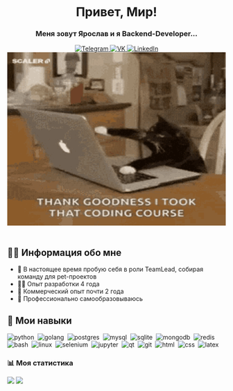 

<div id="header" align="center">
<h1>Привет, Мир!</h1>
<h3>Меня зовут Ярослав и я Backend-Developer...</h3>

<a href="https://t.me/SalomanHere">
    <img src="https://img.shields.io/badge/telegram-blue?style=for-the-badge&logo=telegram&logoColor=white" alt="Telegram" >
</a>
<a href="https://vk.com/rosyayun">
    <img src="https://img.shields.io/badge/vk-blue?style=for-the-badge&logo=vk&logoColor=white" alt="VK">
</a>
<a href="https://www.linkedin.com/in/yaroslav-yunoshev-851669254/">
<img src="https://img.shields.io/badge/linkedin-blue?style=for-the-badge&logo=LinkedIn&logoColor=white" alt="LinkedIn" >


</a>
<br>
<img src="https://github.com/Rosya-edwica/Rosya-edwica/blob/main/scaler-create-impact.gif" width="600" height="400" />
</div>
<br>


## 👨‍🚀 Информация обо мне

- 👥 В настоящее время пробую себя в роли TeamLead, собирая команду для pet-проектов
- 👩‍💻 Опыт разработки 4 года
- 🫰 Коммерческий опыт почти 2 года
- 📝 Профессионально самообразовываюсь


## 🧰 Мои навыки
<img src="https://cdn.jsdelivr.net/gh/devicons/devicon/icons/python/python-original.svg" title="python" witdth="40" height="40"/>&nbsp;
<img src="https://cdn.jsdelivr.net/gh/devicons/devicon/icons/go/go-original.svg" title="golang" witdth="40" height="40"/>&nbsp;
<img src="https://cdn.jsdelivr.net/gh/devicons/devicon/icons/postgresql/postgresql-original.svg" title="postgres" witdth="40" height="40"/>&nbsp;
<img src="https://cdn.jsdelivr.net/gh/devicons/devicon/icons/mysql/mysql-original.svg" title="mysql" witdth="40" height="40"/>&nbsp;
<img src="https://cdn.jsdelivr.net/gh/devicons/devicon/icons/sqlite/sqlite-original.svg" title="sqlite" witdth="40" height="40"/>&nbsp;
<img src="https://cdn.jsdelivr.net/gh/devicons/devicon/icons/mongodb/mongodb-original-wordmark.svg" title="mongodb" witdth="40" height="40"/>&nbsp;
<img src="https://cdn.jsdelivr.net/gh/devicons/devicon/icons/redis/redis-original-wordmark.svg" title="redis" witdth="40" height="40"/>&nbsp;
<img src="https://cdn.jsdelivr.net/gh/devicons/devicon/icons/bash/bash-original.svg" title="bash" witdth="40" height="40"/>&nbsp;
<img src="https://cdn.jsdelivr.net/gh/devicons/devicon/icons/linux/linux-original.svg" title="linux" witdth="40" height="40"/>&nbsp;
<img src="https://cdn.jsdelivr.net/gh/devicons/devicon/icons/selenium/selenium-original.svg" title="selenium" witdth="40" height="40"/>&nbsp;
<img src="https://cdn.jsdelivr.net/gh/devicons/devicon/icons/jupyter/jupyter-original-wordmark.svg" title="jupyter" witdth="40" height="40"/>&nbsp;
<img src="https://cdn.jsdelivr.net/gh/devicons/devicon/icons/qt/qt-original.svg" title="qt" witdth="40" height="40"/>&nbsp;
<img src="https://cdn.jsdelivr.net/gh/devicons/devicon/icons/git/git-original.svg" title="git" witdth="40" height="40"/>&nbsp;
<img src="https://cdn.jsdelivr.net/gh/devicons/devicon/icons/html5/html5-original.svg" title="html" witdth="40" height="40"/>&nbsp;
<img src="https://cdn.jsdelivr.net/gh/devicons/devicon/icons/css3/css3-original.svg" title="css" witdth="40" height="40"/>&nbsp;
<img src="https://cdn.jsdelivr.net/gh/devicons/devicon/icons/latex/latex-original.svg" title="latex" witdth="40" height="40"/>&nbsp;



### 📊 Моя статистика
![](http://github-profile-summary-cards.vercel.app/api/cards/stats?username=SalomanYu&theme=aura_dark)
![](http://github-profile-summary-cards.vercel.app/api/cards/repos-per-language?username=SalomanYu&theme=aura_dark)
